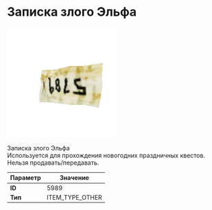 # Записка злого Эльфа

![Item Image](../img/5989.webp?raw=true)

Записка злого Эльфа<br>Используется для прохождения новогодних праздничных квестов.<br>Нельзя продавать/передавать.


| Параметр | Значение |
|----------|----------|
| **ID** | 5989 |
| **Тип** | ITEM_TYPE_OTHER |

